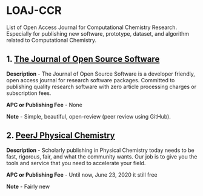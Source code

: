 # LOAJ-CCR
List of Open Access Journal for Computational Chemistry Research. Especially for publishing new software, prototype, dataset, and algorithm related to Computational Chemistry. 

## 1. [The Journal of Open Source Software](https://joss.theoj.org/)

**Description** - The Journal of Open Source Software is a developer friendly, open access journal for research software packages.
  Committed to publishing quality research software with zero article processing charges or subscription fees.

**APC or Publishing Fee** - None

**Note** - Simple, beautiful, open-review (peer review using GitHub).

## 2. [PeerJ Physical Chemistry]()

**Description** - Scholarly publishing in Physical Chemistry today needs to be fast, rigorous, fair, and what the community wants. Our job is to give you the tools and service that you need to accelerate your field.

**APC or Publishing Fee** - Until now, June 23, 2020 it still free

**Note** - Fairly new

<!---
Copy and Paste the Template here

## 1. []()

**Description** - 

**APC or Publishing Fee** - 

**Note** - 
-->
